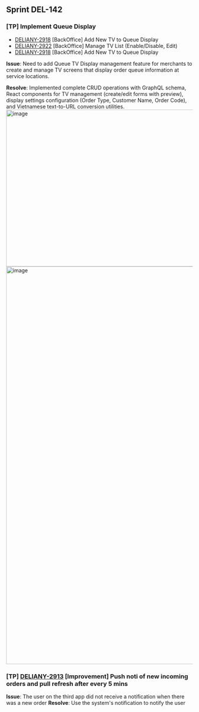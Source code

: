 ## Sprint DEL-142

### [TP] Implement Queue Display
- [DELIANY-2918](https://deliany.youtrack.cloud/agiles/131-3/current?issue=DELIANY-2918) [BackOffice] Add New TV to Queue Display
- [DELIANY-2922](https://deliany.youtrack.cloud/agiles/131-3/current?issue=DELIANY-2922) [BackOffice] Manage TV List (Enable/Disable, Edit)
- [DELIANY-2918](https://deliany.youtrack.cloud/agiles/131-3/current?issue=DELIANY-2918) [BackOffice] Add New TV to Queue Display

**Issue**: Need to add Queue TV Display management feature for merchants to create and manage TV screens that display order queue information at service locations.

**Resolve**: Implemented complete CRUD operations with GraphQL schema, React components for TV management (create/edit forms with preview), display settings configuration (Order Type, Customer Name, 
Order Code), and Vietnamese text-to-URL conversion utilities.
<img width="1610" height="424" alt="image" src="https://github.com/user-attachments/assets/d0b04d61-8565-43a5-9525-02fa7edf8b92" />
<img width="966" height="1075" alt="image" src="https://github.com/user-attachments/assets/d84856b8-51c6-41b0-8d78-690aa8e0514c" />

### [TP] [DELIANY-2913](https://deliany.youtrack.cloud/agiles/131-3/current?issue=DELIANY-2913) [Improvement] Push noti of new incoming orders and pull refresh after every 5 mins

  **Issue**: The user on the third app did not receive a notification when there was a new order
  **Resolve**: Use the system's notification to notify the user

